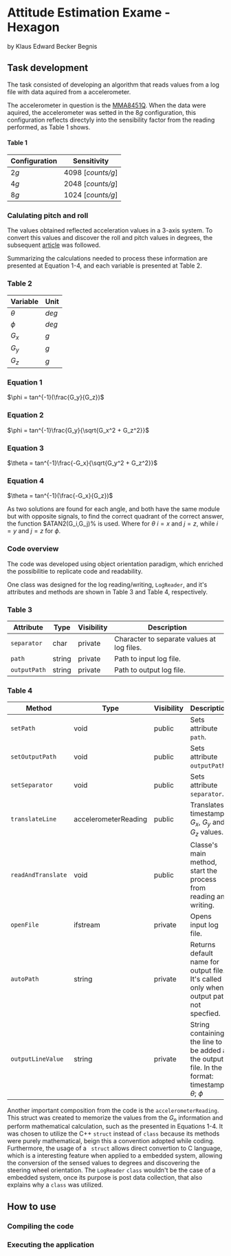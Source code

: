 # Attitude Estimation Exame - Hexagon

by Klaus Edward Becker Begnis

## Task development

The task consisted of developing an algorithm that reads values from a log file with data aquired from a accelerometer.

The accelerometer in question is the [MMA8451Q](https://www.nxp.com/docs/en/data-sheet/MMA8451Q.pdf). When the data were aquired, the accelerometer was setted in the 8*g* configuration, this configuration reflects directyly into the sensibility factor from the reading performed, as Table 1 shows.

#### Table 1		
| Configuration | Sensitivity       |
|---------------|-------------------|
| 2*g*          | 4098 [*counts/g*] |
| 4*g*          | 2048 [*counts/g*] |
| 8*g*          | 1024 [*counts/g*] |

### Calulating pitch and roll

The values obtained reflected acceleration values in a 3-axis system. To convert this values and discover the roll and pitch values in degrees, the subsequent [article](http://www.nxp.com/docs/en/application-note/AN3461.pdf) was followed.

Summarizing the calculations needed to process these information are presented at Equation 1-4, and each variable is presented at Table 2.

### Table 2
| Variable		| Unit       |
|---------------|-------------------|
| $\theta$      | *deg*				|
| $\phi$        | *deg*	 |
| $G_x$         | *g*	 |
| $G_y$         | *g*	 |
| $G_z$         | *g*	 |


### Equation 1

$\phi = tan^{-1}(\frac{G_y}{G_z})$

### Equation 2

$\phi = tan^{-1}\frac{G_y}{\sqrt{G_x^2 + G_z^2}}$

### Equation 3

$\theta = tan^{-1}\frac{-G_x}{\sqrt{G_y^2 + G_z^2}}$

### Equation 4

$\theta = tan^{-1}(\frac{-G_x}{G_z})$

As two solutions are found for each angle, and both have the same module but with opposite signals, to find the correct quadrant of the correct answer, the function $ATAN2(G_i,G_j)% is used. Where for $\theta$ $i = x$ and $j = z$, while $i = y$ and $j = z$ for $\phi$.

### Code overview

The code was developed using object orientation paradigm, which enriched the possibilitie to replicate code and readability.

One class was designed for the log reading/writing, `LogReader`, and it's attributes and methods are shown in Table 3 and Table 4, respectively.

### Table 3

| Attribute   | Type   | Visibility | Description                                |
|-------------|--------|------------|--------------------------------------------|
| `separator` | char   | private    | Character to separate values at log files. |
| `path`      | string | private    | Path to input log file.                    |
| `outputPath`    | string | private    | Path to output log file.                   |

### Table 4

| Method             | Type                 | Visibility | Description                                                                                           |
|--------------------|----------------------|------------|-------------------------------------------------------------------------------------------------------|
| `setPath`          | void                 | public     | Sets attribute `path`.                                                                                |
| `setOutputPath`    | void                 | public     | Sets attribute `outputPath`.                                                                          |
| `setSeparator`     | void                 | public     | Sets attribute `separator`.                                                                           |
| `translateLine`    | accelerometerReading | public     | Translates timestamp, $G_x$, $G_y$ and $G_z$ values.                                                  |
| `readAndTranslate` | void                 | public     | Classe's main method, start the process from reading and writing.                                     |
| `openFile`         | ifstream             | private    | Opens input log file.                                                                                 |
| `autoPath`         | string               | private    | Returns default name for output file. It's called only when output path not specfied.                 |
| `outputLineValue`  | string               | private    | String containing the line to be added at the output file. In the format: timestamp; $\theta$; $\phi$ |


Another important composition from the code is the `accelerometerReading`. This struct was created to memorize the values from the $G_n$ information and perform mathematical calculation, such as the presented in Equations 1-4. It was chosen to utilize the C++ ```struct``` instead of `class` because its methods were purely mathematical, beign this a convention adopted while coding. Furthermore, the usage of a ``` struct``` allows direct convertion to C language, which is a interesting feature when applied to a embedded system, allowing the conversion of the sensed values to degrees and discovering the steering wheel orientation. The `LogReader` ```class``` wouldn't be the case of a embedded system, once its purpose is post data collection, that also explains why a ```class``` was utilized.

## How to use

### Compiling the code

### Executing the application

